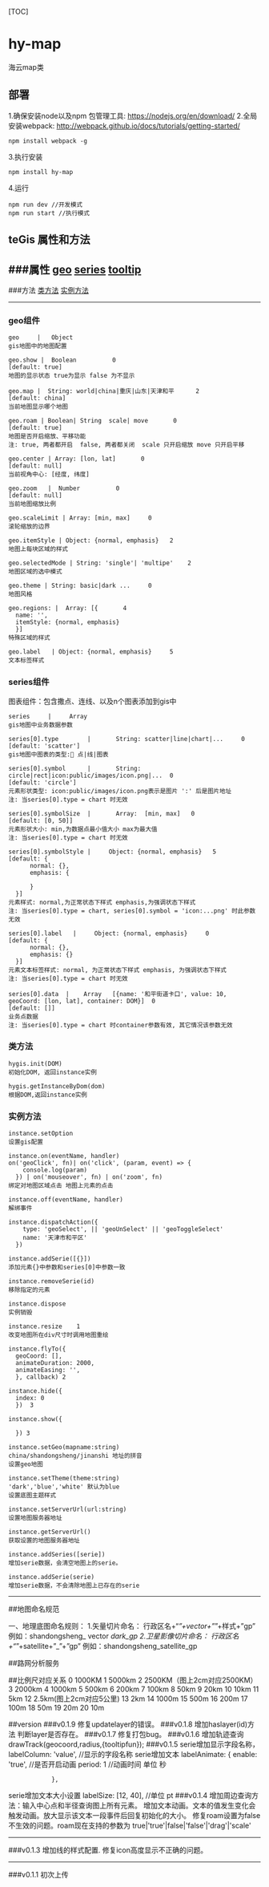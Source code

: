 [TOC]
# hy-map
海云map类

## 部署
1.确保安装node以及npm 包管理工具: https://nodejs.org/en/download/
2.全局安装webpack: http://webpack.github.io/docs/tutorials/getting-started/
```
npm install webpack -g
```
3.执行安装
```
npm install hy-map
```
4.运行
```
npm run dev //开发模式
npm run start //执行模式
```

## teGis 属性和方法

###属性
[geo](#geo)
[series](#series)
[tooltip](#series)
----
###方法
[类方法](hygis.method)
[实例方法](#instance.method)

-------

### geo组件 <a name="geo"></a>

```
geo     |   Object
gis地图中的地图配置
```

```
geo.show |  Boolean          0
[default: true]
地图的显示状态 true为显示 false 为不显示
```

```                         
geo.map |  String: world|china|重庆|山东|天津和平      2
[default: china]
当前地图显示哪个地图
```

```                         
geo.roam | Boolean| String  scale| move       0
[default: true]
地图是否开启缩放、平移功能
注: true, 两者都开启  false, 两者都关闭  scale 只开启缩放 move 只开启平移
```

```
geo.center | Array: [lon, lat]       0
[default: null]
当前视角中心: [经度, 纬度]
```

```
geo.zoom   |  Number          0
[default: null]
当前地图缩放比例
```

```
geo.scaleLimit | Array: [min, max]     0
滚轮缩放的边界
```



```
geo.itemStyle | Object: {normal, emphasis}   2
地图上每块区域的样式
```

```
geo.selectedMode | String: 'single'| 'multipe'    2
地图区域的选中模式
```


```
geo.theme | String: basic|dark ...     0
地图风格
```

```
geo.regions: |  Array: [{       4
  name: '',
  itemStyle: {normal, emphasis}
  }]
特殊区域的样式
```

```
geo.label   | Object: {normal, emphasis}     5
文本标签样式
```

### series组件 <a name="series"></a>
图表组件：包含撒点、连线、以及n个图表添加到gis中

```
series     |     Array
gis地图中业务数据参数
```
```
series[0].type        |       String: scatter|line|chart|...     0
[default: 'scatter']
gis地图中图表的类型: 点|线|图表
```

```
series[0].symbol      |       String: circle|rect|icon:public/images/icon.png|...  0
[default: 'circle']
元素形状类型: icon:public/images/icon.png表示是图片 ':' 后是图片地址
注: 当series[0].type = chart 时无效
```

```
series[0].symbolSize  |       Array:  [min, max]   0
[default: [0, 50]]
元素形状大小: min,为数据点最小值大小 max为最大值
注: 当series[0].type = chart 时无效
```

```
series[0].symbolStyle |     Object: {normal, emphasis}   5
[default: {
      normal: {},
      emphasis: {

      }
  }]
元素样式: normal,为正常状态下样式 emphasis,为强调状态下样式
注: 当series[0].type = chart, series[0].symbol = 'icon:...png' 时此参数无效
```

```
series[0].label   |     Object: {normal, emphasis}     0
[default: {
      normal: {},
      emphasis: {}
  }]
元素文本标签样式: normal, 为正常状态下样式 emphasis, 为强调状态下样式
注: 当series[0].type = chart 时无效
```

```
series[0].data  |    Array   [{name: '和平街道卡口', value: 10, geoCoord: [lon, lat], container: DOM}]  0
[default: []]
业务点数据
注: 当series[0].type = chart 时container参数有效, 其它情况该参数无效
```

### 类方法 <a name="hygis.method"></a>

```
hygis.init(DOM)  
初始化DOM, 返回instance实例
```

```
hygis.getInstanceByDom(dom)
根据DOM,返回instance实例
```

### 实例方法 <a name="instance.method"></a>
```
instance.setOption  
设置gis配置
```

```
instance.on(eventName, handler)  
on('geoClick', fn)| on('click', (param, event) => {
    console.log(param)
  }) | on('mouseover', fn) | on('zoom', fn)
绑定对地图区域点击 地图上元素的点击
```

```
instance.off(eventName, handler) 
解绑事件
```

```   
instance.dispatchAction({
    type: 'geoSelect', || 'geoUnSelect' || 'geoToggleSelect'
    name: '天津市和平区'
  }) 
```

```  
instance.addSerie([{}]) 
添加元素{}中参数和series[0]中参数一致
```

```
instance.removeSerie(id)
移除指定的元素
```

```
instance.dispose   
实例销毁
```

```
instance.resize    1
改变地图所在div尺寸时调用地图重绘
```

```       
instance.flyTo({
  geoCoord: [],
  animateDuration: 2000,
  animateEasing: '',
  }, callback) 2
```

```  
instance.hide({
  index: 0
  })  3

```

```  
instance.show({

  }) 3

```

```
instance.setGeo(mapname:string)
china/shandongsheng/jinanshi 地址的拼音
设置geo地图
```


```
instance.setTheme(theme:string)
'dark','blue','white' 默认为blue
设置底图主题样式
```

```
instance.setServerUrl(url:string)
设置地图服务器地址
```

```
instance.getServerUrl()
获取设置的地图服务器地址
```

```
instance.addSeries([serie])
增加serie数据，会清空地图上的serie。
```

```
instance.addSerie(serie)
增加serie数据，不会清除地图上已存在的serie
```



------
##地图命名规范

一、地理底图命名规则：
1.矢量切片命名： 行政区名+“_”+vector+”_”+样式+”gp”  例如：shandongsheng_ vector _dark_gp
2.卫星影像切片命名： 行政区名+“_”+satellite+”_”+”gp”  例如：shandongsheng_satellite_gp




##路网分析服务



##比例尺对应关系
0 1000KM
1 5000km
2 2500KM（图上2cm对应2500KM）
3 2000km
4 1000km
5 500km
6 200km
7 100km
8 50km
9 20km
10 10km
11 5km
12 2.5km(图上2cm对应5公里)
13 2km
14 1000m
15 500m
16 200m
17 100m
18 50m
19 20m
20 10m



##version
###v0.1.9
修复updatelayer的错误。
###v0.1.8
增加haslayer(id)方法 判断layer是否存在。
###v0.1.7
修复打包bug。
###v0.1.6
增加轨迹查询 drawTrack(geocoord,radius,{tooltipfun});
###v0.1.5
serie增加显示字段名称，   labelColumn: 'value', //显示的字段名称
serie增加文本 labelAnimate: {
                    enable: 'true', //是否开启动画
                    period: 1 //动画时间 单位 秒

                },
serie增加文本大小设置 labelSize: [12, 40], //单位 pt
###v0.1.4
增加周边查询方法：输入中心点和半径查询图上所有元素。
增加文本动画。文本的值发生变化会触发动画。放大显示该文本一段事件后回复初始化的大小。
修复roam设置为false不生效的问题。roam现在支持的参数为 true|'true'|false|'false'|'drag'|'scale'
***
###v0.1.3 
增加线的样式配置.
修复icon高度显示不正确的问题。
***
###v0.1.1
初次上传

